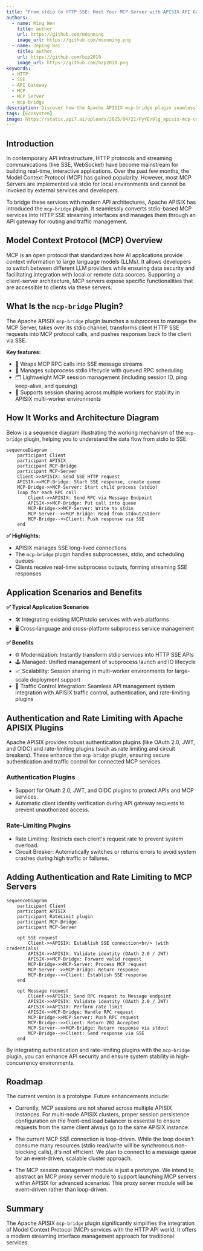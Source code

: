 ```yaml
---
title: "From stdio to HTTP SSE: Host Your MCP Server with APISIX API Gateway"
authors:
  - name: Ming Wen
    title: author
    url: https://github.com/moonming
    image_url: https://github.com/moonming.png
  - name: Zeping Bai
    title: author
    url: https://github.com/bzp2010
    image_url: https://github.com/bzp2010.png
keywords:
  - HTTP
  - SSE
  - API Gateway
  - MCP
  - MCP Server
  - mcp-bridge
description: Discover how the Apache APISIX mcp-bridge plugin seamlessly converts stdio-based MCP servers to scalable HTTP SSE services.
tags: [Ecosystem]
image: https://static.api7.ai/uploads/2025/04/21/PyYEn9lg_apisix-mcp-cover.webp
---
```


## Introduction

In contemporary API infrastructure, HTTP protocols and streaming communications (like SSE, WebSocket) have become mainstream for building real-time, interactive applications. Over the past few months, the Model Context Protocol (MCP) has gained popularity. However, most MCP Servers are implemented via stdio for local environments and cannot be invoked by external services and developers.

To bridge these services with modern API architectures, Apache APISIX has introduced the `mcp-bridge` plugin. It seamlessly converts stdio-based MCP services into HTTP SSE streaming interfaces and manages them through an API gateway for routing and traffic management.

## Model Context Protocol (MCP) Overview

MCP is an open protocol that standardizes how AI applications provide context information to large language models (LLMs). It allows developers to switch between different LLM providers while ensuring data security and facilitating integration with local or remote data sources. Supporting a client-server architecture, MCP servers expose specific functionalities that are accessible to clients via these servers.

## What Is the `mcp-bridge` Plugin?

The Apache APISIX `mcp-bridge` plugin launches a subprocess to manage the MCP Server, takes over its stdio channel, transforms client HTTP SSE requests into MCP protocol calls, and pushes responses back to the client via SSE.

**Key features:**

- 📡 Wraps MCP RPC calls into SSE message streams
- 🔄 Manages subprocess stdio lifecycle with queued RPC scheduling
- 🗂️ Lightweight MCP session management (including session ID, ping keep-alive, and queuing)
- 🧰 Supports session sharing across multiple workers for stability in APISIX multi-worker environments

## How It Works and Architecture Diagram

Below is a sequence diagram illustrating the working mechanism of the `mcp-bridge` plugin, helping you to understand the data flow from stdio to SSE:

```
sequenceDiagram
    participant Client
    participant APISIX
    participant MCP-Bridge
    participant MCP-Server
    Client->>APISIX: Send SSE HTTP request
    APISIX->>MCP-Bridge: Start SSE response, create queue
    MCP-Bridge->>MCP-Server: Start child process (stdio)
    loop for each RPC call
        Client->>APISIX: Send RPC via Message Endpoint
        APISIX->>MCP-Bridge: Put call into queue
        MCP-Bridge->>MCP-Server: Write to stdin
        MCP-Server-->>MCP-Bridge: Read from stdout/stderr
        MCP-Bridge-->>Client: Push response via SSE
    end
```

**✅ Highlights:**

- APISIX manages SSE long-lived connections
- The `mcp-bridge` plugin handles subprocesses, stdio, and scheduling queues
- Clients receive real-time subprocess outputs, forming streaming SSE responses

## Application Scenarios and Benefits

**✅ Typical Application Scenarios**

- 🛠️ Integrating existing MCP/stdio services with web platforms
- 🖥️ Cross-language and cross-platform subprocess service management

**✅ Benefits**

- 🌐 Modernization: Instantly transform stdio services into HTTP SSE APIs
- 🕹️ Managed: Unified management of subprocess launch and IO lifecycle
- 📈 Scalability: Session sharing in multi-worker environments for large-scale deployment support
- 🔄 Traffic Control Integration: Seamless API management system integration with APISIX traffic control, authentication, and rate-limiting plugins

## Authentication and Rate Limiting with Apache APISIX Plugins

Apache APISIX provides robust authentication plugins (like OAuth 2.0, JWT, and OIDC) and rate-limiting plugins (such as rate limiting and circuit breakers). These enhance the `mcp-bridge` plugin, ensuring secure authentication and traffic control for connected MCP services.

### Authentication Plugins

- Support for OAuth 2.0, JWT, and OIDC plugins to protect APIs and MCP services.
- Automatic client identity verification during API gateway requests to prevent unauthorized access.

### Rate-Limiting Plugins

- Rate Limiting: Restricts each client's request rate to prevent system overload.
- Circuit Breaker: Automatically switches or returns errors to avoid system crashes during high traffic or failures.

## Adding Authentication and Rate Limiting to MCP Servers

```
sequenceDiagram
    participant Client
    participant APISIX
    participant RateLimit plugin
    participant MCP-Bridge
    participant MCP-Server
    
    opt SSE request
        Client->>APISIX: Establish SSE connection<br/> (with credentials)
        APISIX->>APISIX: Validate identity (OAuth 2.0 / JWT)
        APISIX->>MCP-Bridge: Forward valid request
        MCP-Bridge->>MCP-Server: Process MCP request
        MCP-Server-->>MCP-Bridge: Return response
        MCP-Bridge-->>Client: Establish SSE response
    end

    opt Message request
        Client->>APISIX: Send RPC request to Message endpoint
        APISIX->>APISIX: Validate identity (OAuth 2.0 / JWT)
        APISIX->>APISIX: Perform rate limit
        APISIX->>MCP-Bridge: Handle RPC request
        MCP-Bridge->>MCP-Server: Push RPC request
        MCP-Bridge-->>Client: Return 202 Accepted
        MCP-Server-->>MCP-Bridge: Return response via stdout
        MCP-Bridge-->>Client: Send response via SSE
    end
```

By integrating authentication and rate-limiting plugins with the `mcp-bridge` plugin, you can enhance API security and ensure system stability in high-concurrency environments.

## Roadmap

The current version is a prototype. Future enhancements include:

- Currently, MCP sessions are not shared across multiple APISIX instances. For multi-node APISIX clusters, proper session persistence configuration on the front-end load balancer is essential to ensure requests from the same client always go to the same APISIX instance.

- The current MCP SSE connection is loop-driven. While the loop doesn't consume many resources (stdio read/write will be synchronous non-blocking calls), it's not efficient. We plan to connect to a message queue for an event-driven, scalable cluster approach.

- The MCP session management module is just a prototype. We intend to abstract an MCP proxy server module to support launching MCP servers within APISIX for advanced scenarios. This proxy server module will be event-driven rather than loop-driven.

## Summary

The Apache APISIX `mcp-bridge` plugin significantly simplifies the integration of Model Context Protocol (MCP) services with the HTTP API world. It offers a modern streaming interface management approach for traditional services.
